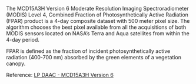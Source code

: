 The MCD15A3H Version 6 Moderate Resolution Imaging Spectroradiometer (MODIS) Level 4, Combined Fraction of Photosynthetically Active Radiation (FPAR) product is a 4-day composite dataset with 500 meter pixel size. The algorithm chooses the best pixel available from all the acquisitions of both MODIS sensors located on NASA’s Terra and Aqua satellites from within the 4-day period.

FPAR is defined as the fraction of incident photosynthetically active radiation (400-700 nm) absorbed by the green elements of a vegetation canopy.

Reference: [LP DAAC - MCD15A3H Version 6](https://doi.org/10.5067/MODIS/MCD15A3H.006)
